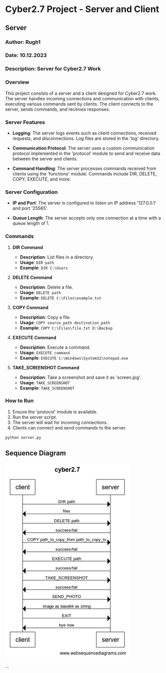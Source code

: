 # Cyber2.7 Project - Server and Client

## Server

### Author: Rugh1
### Date: 10.12.2023
### Description: Server for Cyber2.7 Work

### Overview

This project consists of a server and a client designed for Cyber2.7 work. The server handles incoming connections and communication with clients, executing various commands sent by clients. The client connects to the server, sends commands, and receives responses.

### Server Features

- **Logging**: The server logs events such as client connections, received requests, and disconnections. Log files are stored in the 'log' directory.

- **Communication Protocol**: The server uses a custom communication protocol implemented in the 'protocol' module to send and receive data between the server and clients.

- **Command Handling**: The server processes commands received from clients using the 'functions' module. Commands include DIR, DELETE, COPY, EXECUTE, and more.

### Server Configuration

- **IP and Port**: The server is configured to listen on IP address '127.0.0.1' and port '25565'.

- **Queue Length**: The server accepts only one connection at a time with a queue length of 1.

### Commands

1. **DIR Command**
    - **Description**: List files in a directory.
    - **Usage**: `DIR path`
    - **Example**: `DIR C:\Users`

2. **DELETE Command**
    - **Description**: Delete a file.
    - **Usage**: `DELETE path`
    - **Example**: `DELETE C:\Files\example.txt`

3. **COPY Command**
    - **Description**: Copy a file.
    - **Usage**: `COPY source_path destination_path`
    - **Example**: `COPY C:\Files\file.txt D:\Backup`

4. **EXECUTE Command**
    - **Description**: Execute a command.
    - **Usage**: `EXECUTE command`
    - **Example**: `EXECUTE C:\Windows\System32\notepad.exe`

5. **TAKE_SCREENSHOT Command**
    - **Description**: Take a screenshot and save it as 'screen.jpg'.
    - **Usage**: `TAKE_SCREENSHOT`
    - **Example**: `TAKE_SCREENSHOT`

### How to Run

1. Ensure the 'protocol' module is available.
2. Run the server script.
3. The server will wait for incoming connections.
4. Clients can connect and send commands to the server.

```bash
python server.py
```

## Sequence Diagram

![Sequence Diagram](https://github.com/rugh1/Cyber2.7/raw/master/diagram.png)

...
